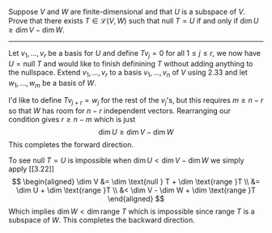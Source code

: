 Suppose $V$ and $W$ are finite-dimensional and that $U$ is a subspace of $V$.
Prove that there exists $T \in \mathcal L(V, W)$ such that $\text{null }T = U$ if and only if $\dim U \ge \dim V - \dim W$.

---

Let $v_1,\dots,v_r$ be a basis for $U$ and define $Tv_j = 0$ for all $1 \le j \le r$, we now have $U = \text{null }T$ and would like to finish definining $T$ without adding anything to the nullspace.
Extend $v_1,\dots,v_r$ to a basis $v_1,\dots,v_n$ of $V$ using 2.33 and let $w_1,\dots,w_m$ be a basis of $W$.

I'd like to define $Tv_{j+r} = w_j$ for the rest of the $v_j$'s, but this requires $m \ge n-r$ so that $W$ has room for $n-r$ independent vectors. Rearranging our condition gives $r \ge n-m$ which is just
$$
\dim U \ge \dim V - \dim W
$$
This completes the forward direction.

To see $\text{null }T = U$ is impossible when $\dim U < \dim V - \dim W$ we simply apply [[3.22]]
$$
\begin{aligned}
\dim V
&= \dim \text{null } T + \dim \text{range }T \\
&= \dim U + \dim \text{range }T \\
&< \dim V - \dim W + \dim \text{range }T
\end{aligned}
$$
Which implies $\dim W < \dim \text{range }T$ which is impossible since $\text{range }T$ is a subspace of $W$.
This completes the backward direction.